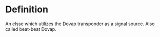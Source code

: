 # Definition

An elsse which utilizes the Dovap transponder as a signal source. Also
called beat-beat Dovap.
